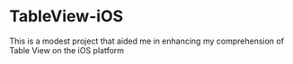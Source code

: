 # TableView-iOS
This is a modest project that aided me in enhancing my comprehension of Table View on the iOS platform
